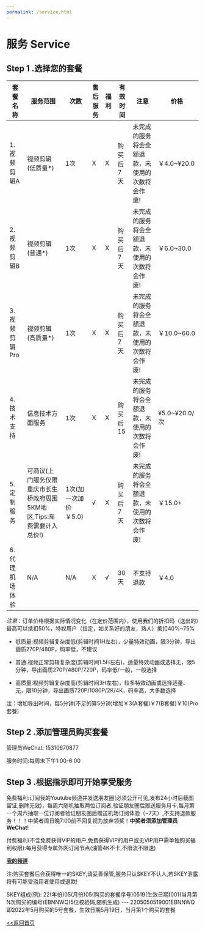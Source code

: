 ```yaml
---
permalink: /service.html
---
```


# 服务 Service

## Step 1 .选择您的套餐

| 套餐名称 | 服务范围| 次数 | 售后服务 | 福利 | 有效时间 | 注意 | 价格 |
| -------- | ----- | ------ |------- | ---- | -------- | ------------ | ----- |
| 1.视频剪辑A | 视频剪辑(低质量*) | 1次 | X | X | 购买后7天 | 未完成的服务将会全额退款，未使用的次数将会作废! | ￥4.0~¥20.0 |
| 2.视频剪辑B | 视频剪辑(普通*) | 1次 | X | X | 购买后7天 | 未完成的服务将会全额退款，未使用的次数将会作废! | ￥6.0~30.0 |
| 3.视频剪辑Pro | 视频剪辑(高质量*) | 1次 | X | X | 购买后7天 | 未完成的服务将会全额退款，未使用的次数将会作废! | ￥10.0~60.0 |
| 4.技术支持 | 信息技术方面服务 | 1次 | X | X | 购买后15| 未完成的服务将会全额退款，未使用的次数将会作废! | ¥5.0~¥20.0/次 |
| 5.定制服务 | 可商议(上门服务仅限 重庆市长生桥政府周围5KM地区,Tips:车费需要计入总价!)| 1次(加一次加价￥5.0) | √ | X | 购买后7天 | 未完成的服务将会全额退款，未使用的次数将会作废! | ￥15.0+ |
| 6.代理机场体验 | N/A | N/A | X | √ | 30天 | 不支持退款 | ￥4.0 |

*注意*：订单价格根据实际情况变化（在定价范围内），使用我们的折扣码（送出的）最高可以抵扣50%，特权用户（指定，如关系好的朋友，熟人）抵扣40%~75%

* 低质量:视频剪辑复杂度低(剪辑时间1H左右)，少量特效动画，限3分钟，导出画质270P/480P，码率低，不建议

* 普通:视频正常剪辑复杂度(剪辑时间1.5H左右)，适量特效动画或选择无，限5分钟，导出画质270P/480P/720P，码率低/一般，一般选择

* 高质量:视频剪辑复杂度高(剪辑时间3H左右)，较多特效动画或选择适量、无，限10分钟，导出画质720P/1080P/2K/4K，码率高，大多数选择

注：增加导出时间，每5分钟(不足的算5分钟)增加￥3(A套餐)￥7(B套餐)￥10(Pro套餐)

## Step 2 .添加管理员购买套餐

管理员WeChat: 15310670877

服务时间:每周末下午1:00-6:00

## Step 3 .根据指示即可开始享受服务

免费福利:订阅我的Youtube频道并发送朋友圈(必须公开可见,发布24小时后截图留证,删除无效)，每周六随机抽取两位订阅者,验证朋友圈后赠送服务月卡,每月第一个周六抽取一位订阅者验证朋友圈后赠送机场订阅体验（~7天）,不支持退款服务！！！中奖者周日晚7:00前不回复视为放弃领奖！**中奖者须添加管理员WeChat**!

付费福利(不含免费获得VIP的用户,免费获得VIP的用户或无VIP用户需单独购买福利权限):每月获得专属外网订阅节点(油管4K不卡,不限流不限速)

**[我的频道](https://www.youtube.com/channel/UCXKZtp7WHK2rfcrVfsvSTuw)**

注:购买套餐后会获得唯一的SKEY,请妥善保管,服务只认SKEY不认人,若SKEY泄露将有可能受盗用者使用或退款!

SKEY组成(例): 22(年份)05(月份)05(购买的套餐序号)0519(生效日期)001(当月第N次购买的编号)EBNNWQ(5位校验码,随机生成) --- 2205050519001EBNNWQ 即2022年5月购买的5号套餐，生效日期5月19日，当月第1个购买的套餐

[<<返回首页](https://corestudi0.github.io)
